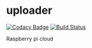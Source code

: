 # uploader

[![Codacy Badge](https://api.codacy.com/project/badge/Grade/7dd28ce2d89d414996e3245aff7e819d)](https://www.codacy.com/app/Quilliam/uploader?utm_source=github.com&utm_medium=referral&utm_content=Quilliam/uploader&utm_campaign=badger)
[![Build Status](https://travis-ci.org/Quilliam/uploader.svg?branch=master)](https://travis-ci.org/Quilliam/uploader)

Raspberry pi cloud

